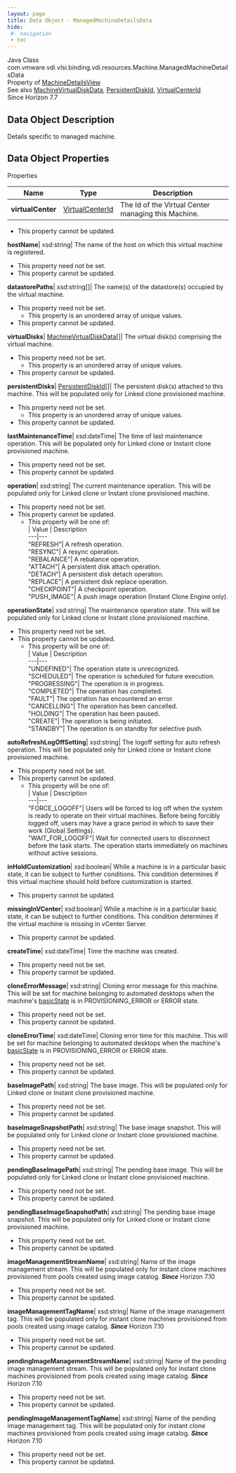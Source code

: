 ```yaml
---
layout: page
title: Data Object - ManagedMachineDetailsData
hide:
 #- navigation
 - toc
---
```






Java Class
    com.vmware.vdi.vlsi.binding.vdi.resources.Machine.ManagedMachineDetailsData  
Property of
     [MachineDetailsView](vdi.resources.Machine.MachineDetailsView.md#field_detail)  
See also
     [MachineVirtualDiskData](vdi.resources.Machine.VirtualDiskData.md), [PersistentDiskId](vdi.entity.PersistentDiskId.md), [VirtualCenterId](vdi.entity.VirtualCenterId.md)  
Since 
    Horizon 7.7

## Data Object Description 

Details specific to managed machine. 

## Data Object Properties

Properties

Name |  Type |  Description   
---|---|---  
**virtualCenter**| [VirtualCenterId](vdi.entity.VirtualCenterId.md)|  The Id of the Virtual Center managing this Machine.   


* This property cannot be updated.

  
**hostName**|  xsd:string|  The name of the host on which this virtual machine is registered.   


* This property need not be set.
* This property cannot be updated.

  
**datastorePaths**|  xsd:string[]|  The name(s) of the datastore(s) occupied by the virtual machine.   


* This property need not be set.
  * This property is an unordered array of unique values.
* This property cannot be updated.

  
**virtualDisks**| [MachineVirtualDiskData[]](vdi.resources.Machine.VirtualDiskData.md)|  The virtual disk(s) comprising the virtual machine.   


* This property need not be set.
  * This property is an unordered array of unique values.
* This property cannot be updated.

  
**persistentDisks**| [PersistentDiskId[]](vdi.entity.PersistentDiskId.md)|  The persistent disk(s) attached to this machine. This will be populated only for Linked clone provisioned machine.   


* This property need not be set.
  * This property is an unordered array of unique values.
* This property cannot be updated.

  
**lastMaintenanceTime**|  xsd:dateTime|  The time of last maintenance operation. This will be populated only for Linked clone or Instant clone provisioned machine.   


* This property need not be set.
* This property cannot be updated.

  
**operation**|  xsd:string|  The current maintenance operation. This will be populated only for Linked clone or Instant clone provisioned machine.   


* This property need not be set.
* This property cannot be updated.
  * This property will be one of:  
|  Value |  Description   
---|---  
"REFRESH"| A refresh operation.  
"RESYNC"| A resync operation.  
"REBALANCE"| A rebalance operation.  
"ATTACH"| A persistent disk attach operation.  
"DETACH"| A persistent disk detach operation.  
"REPLACE"| A persistent disk replace operation.  
"CHECKPOINT"| A checkpoint operation.  
"PUSH_IMAGE"| A push image operation (Instant Clone Engine only).  

  
**operationState**|  xsd:string|  The maintenance operation state. This will be populated only for Linked clone or Instant clone provisioned machine.   


* This property need not be set.
* This property cannot be updated.
  * This property will be one of:  
|  Value |  Description   
---|---  
"UNDEFINED"| The operation state is unrecognized.  
"SCHEDULED"| The operation is scheduled for future execution.  
"PROGRESSING"| The operation is in progress.  
"COMPLETED"| The operation has completed.  
"FAULT"| The operation has encountered an error.  
"CANCELLING"| The operation has been cancelled.  
"HOLDING"| The operation has been paused.  
"CREATE"| The operation is being initiated.  
"STANDBY"| The operation is on standby for selective push.  

  
**autoRefreshLogOffSetting**|  xsd:string|  The logoff setting for auto refresh operation. This will be populated only for Linked clone or Instant clone provisioned machine.   


* This property need not be set.
* This property cannot be updated.
  * This property will be one of:  
|  Value |  Description   
---|---  
"FORCE_LOGOFF"| Users will be forced to log off when the system is ready to operate on their virtual machines. Before being forcibly logged off, users may have a grace period in which to save their work (Global Settings).  
"WAIT_FOR_LOGOFF"| Wait for connected users to disconnect before the task starts. The operation starts immediately on machines without active sessions.  

  
**inHoldCustomization**|  xsd:boolean|  While a machine is in a particular basic state, it can be subject to further conditions. This condition determines if this virtual machine should hold before customization is started.   


* This property cannot be updated.

  
**missingInVCenter**|  xsd:boolean|  While a machine is in a particular basic state, it can be subject to further conditions. This condition determines if the virtual machine is missing in vCenter Server.   


* This property cannot be updated.

  
**createTime**|  xsd:dateTime|  Time the machine was created.   


* This property need not be set.
* This property cannot be updated.

  
**cloneErrorMessage**|  xsd:string|  Cloning error message for this machine. This will be set for machine belonging to automated desktops when the machine's [basicState](vdi.resources.Machine.MachineData.md#basicState) is in PROVISIONING_ERROR or ERROR state.   


* This property need not be set.
* This property cannot be updated.

  
**cloneErrorTime**|  xsd:dateTime|  Cloning error time for this machine. This will be set for machine belonging to automated desktops when the machine's [basicState](vdi.resources.Machine.MachineData.md#basicState) is in PROVISIONING_ERROR or ERROR state.   


* This property need not be set.
* This property cannot be updated.

  
**baseImagePath**|  xsd:string|  The base image. This will be populated only for Linked clone or Instant clone provisioned machine.   


* This property need not be set.
* This property cannot be updated.

  
**baseImageSnapshotPath**|  xsd:string|  The base image snapshot. This will be populated only for Linked clone or Instant clone provisioned machine.   


* This property need not be set.
* This property cannot be updated.

  
**pendingBaseImagePath**|  xsd:string|  The pending base image. This will be populated only for Linked clone or Instant clone provisioned machine.   


* This property need not be set.
* This property cannot be updated.

  
**pendingBaseImageSnapshotPath**|  xsd:string|  The pending base image snapshot. This will be populated only for Linked clone or Instant clone provisioned machine.   


* This property need not be set.
* This property cannot be updated.

  
**imageManagementStreamName**|  xsd:string|  Name of the image management stream. This will be populated only for instant clone machines provisioned from pools created using image catalog.  **_Since_** Horizon 7.10  


* This property need not be set.
* This property cannot be updated.

  
**imageManagementTagName**|  xsd:string|  Name of the image management tag. This will be populated only for instant clone machines provisioned from pools created using image catalog.  **_Since_** Horizon 7.10  


* This property need not be set.
* This property cannot be updated.

  
**pendingImageManagementStreamName**|  xsd:string|  Name of the pending image management stream. This will be populated only for instant clone machines provisioned from pools created using image catalog.  **_Since_** Horizon 7.10  


* This property need not be set.
* This property cannot be updated.

  
**pendingImageManagementTagName**|  xsd:string|  Name of the pending image management tag. This will be populated only for instant clone machines provisioned from pools created using image catalog.  **_Since_** Horizon 7.10  


* This property need not be set.
* This property cannot be updated.

  
  
  
  
  
  

